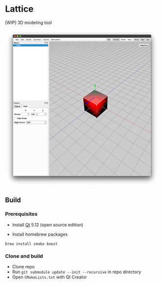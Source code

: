 # Lattice

[WIP] 3D modeling tool

![screenshot](screenshot.png)

## Build

### Prerequisites

* Install [Qt](https://www.qt.io/download) 5.12 (open source edition)

* Install homebrew packages

```
brew install cmake boost
```

### Clone and build

* Clone repo
* Run `git submodule update --init --recursive` in repo directory
* Open `CMakeLists.txt` with Qt Creator
